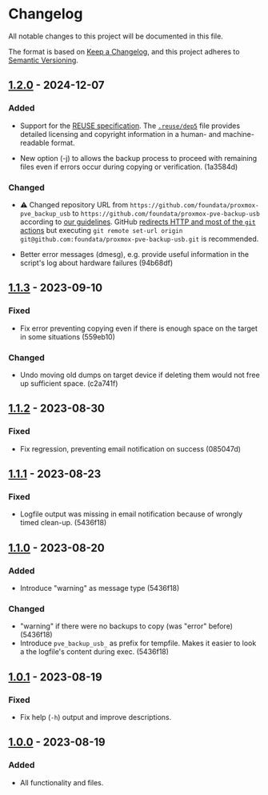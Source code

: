 # Changelog

All notable changes to this project will be documented in this file.

The format is based on [Keep a Changelog](https://keepachangelog.com/en/1.0.0/),
and this project adheres to [Semantic Versioning](https://semver.org/spec/v2.0.0.html).


## [1.2.0] - 2024-12-07

### Added

- Support for the [REUSE specification](https://reuse.software/spec/). The [`.reuse/dep5`](.reuse/dep5) file provides detailed licensing and copyright information in a human- and machine-readable format.

- New option (-j) to allows the backup process to proceed with remaining files even if errors occur during copying or verification. (1a3584d)

### Changed

- ⚠️ Changed repository URL from `https://github.com/foundata/proxmox-pve_backup_usb` to `https://github.com/foundata/proxmox-pve-backup-usb` according to [our guidelines](https://github.com/foundata/guidelines/blob/master/git-repository-naming.md). GitHub [redirects HTTP and most of the `git` actions](https://docs.github.com/en/repositories/creating-and-managing-repositories/renaming-a-repository) but executing `git remote set-url origin git@github.com:foundata/proxmox-pve-backup-usb.git` is recommended.

- Better error messages (dmesg), e.g. provide useful information in the script's log about hardware failures (94b68df)


## [1.1.3] - 2023-09-10

### Fixed

- Fix error preventing copying even if there is enough space on the target in some situations (559eb10)

### Changed

- Undo moving old dumps on target device if deleting them would not free up sufficient space. (c2a741f)


## [1.1.2] - 2023-08-30

### Fixed

- Fix regression, preventing email notification on success (085047d)


## [1.1.1] - 2023-08-23

### Fixed

- Logfile output was missing in email notification because of wrongly timed clean-up. (5436f18)


## [1.1.0] - 2023-08-20

### Added

- Introduce "warning" as message type (5436f18)

### Changed

- "warning" if there were no backups to copy (was "error" before) (5436f18)
- Introduce `pve_backup_usb_` as prefix for tempfile. Makes it easier to look a the logfile's content during exec. (5436f18)


## [1.0.1] - 2023-08-19

### Fixed

- Fix help (`-h`) output and improve descriptions.


## [1.0.0] - 2023-08-19

### Added

- All functionality and files.


[unreleased]: https://github.com/foundata/proxmox-pve-backup-usb/compare/v1.2.0...HEAD
[1.2.0]: https://github.com/foundata/proxmox-pve-backup-usb/releases/tag/v1.2.0
[1.1.3]: https://github.com/foundata/proxmox-pve-backup-usb/releases/tag/v1.1.3
[1.1.2]: https://github.com/foundata/proxmox-pve-backup-usb/releases/tag/v1.1.2
[1.1.1]: https://github.com/foundata/proxmox-pve-backup-usb/releases/tag/v1.1.1
[1.1.0]: https://github.com/foundata/proxmox-pve-backup-usb/releases/tag/v1.1.0
[1.0.1]: https://github.com/foundata/proxmox-pve-backup-usb/releases/tag/v1.0.1
[1.0.0]: https://github.com/foundata/proxmox-pve-backup-usb/releases/tag/v1.0.0
